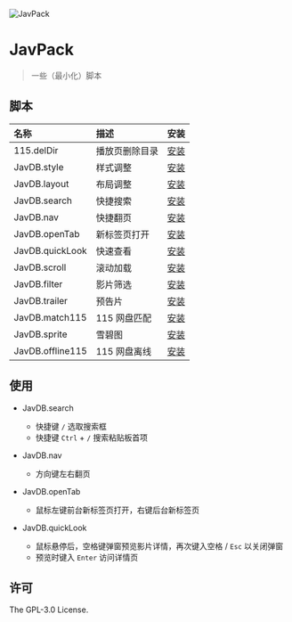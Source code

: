 ![JavPack](https://s1.ax1x.com/2022/04/01/q5lzYn.png)

# JavPack

> 一些（最小化）脚本

## 脚本

| 名称             | 描述           | 安装                                                                                 |
| :--------------- | :------------- | :----------------------------------------------------------------------------------- |
| 115.delDir       | 播放页删除目录 | [安装](https://github.com/bolin-dev/JavPack/raw/main/115/115.delDir.user.js)         |
| JavDB.style      | 样式调整       | [安装](https://github.com/bolin-dev/JavPack/raw/main/javdb/JavDB.style.user.js)      |
| JavDB.layout     | 布局调整       | [安装](https://github.com/bolin-dev/JavPack/raw/main/javdb/JavDB.layout.user.js)     |
| JavDB.search     | 快捷搜索       | [安装](https://github.com/bolin-dev/JavPack/raw/main/javdb/JavDB.search.user.js)     |
| JavDB.nav        | 快捷翻页       | [安装](https://github.com/bolin-dev/JavPack/raw/main/javdb/JavDB.nav.user.js)        |
| JavDB.openTab    | 新标签页打开   | [安装](https://github.com/bolin-dev/JavPack/raw/main/javdb/JavDB.openTab.user.js)    |
| JavDB.quickLook  | 快速查看       | [安装](https://github.com/bolin-dev/JavPack/raw/main/javdb/JavDB.quickLook.user.js)  |
| JavDB.scroll     | 滚动加载       | [安装](https://github.com/bolin-dev/JavPack/raw/main/javdb/JavDB.scroll.user.js)     |
| JavDB.filter     | 影片筛选       | [安装](https://github.com/bolin-dev/JavPack/raw/main/javdb/JavDB.filter.user.js)     |
| JavDB.trailer    | 预告片         | [安装](https://github.com/bolin-dev/JavPack/raw/main/javdb/JavDB.trailer.user.js)    |
| JavDB.match115   | 115 网盘匹配   | [安装](https://github.com/bolin-dev/JavPack/raw/main/javdb/JavDB.match115.user.js)   |
| JavDB.sprite     | 雪碧图         | [安装](https://github.com/bolin-dev/JavPack/raw/main/javdb/JavDB.sprite.user.js)     |
| JavDB.offline115 | 115 网盘离线   | [安装](https://github.com/bolin-dev/JavPack/raw/main/javdb/JavDB.offline115.user.js) |

## 使用

- JavDB.search

  - 快捷键 `/` 选取搜索框
  - 快捷键 `Ctrl` + `/` 搜索粘贴板首项

- JavDB.nav

  - 方向键左右翻页

- JavDB.openTab

  - 鼠标左键前台新标签页打开，右键后台新标签页

- JavDB.quickLook

  - 鼠标悬停后，空格键弹窗预览影片详情，再次键入空格 / `Esc` 以关闭弹窗
  - 预览时键入 `Enter` 访问详情页

## 许可

The GPL-3.0 License.
